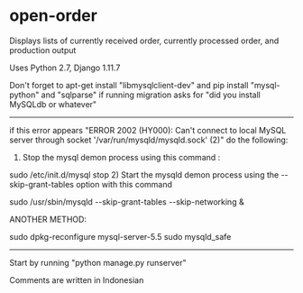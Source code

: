 # open-order
Displays lists of currently received order, currently processed order, and production output

Uses Python 2.7, Django 1.11.7

Don't forget to apt-get install "libmysqlclient-dev" and pip install "mysql-python" and "sqlparse" if running migration asks for "did you install MySQLdb or whatever"

----------------------------------------------------------------------------------------
if this error appears "ERROR 2002 (HY000): Can't connect to local MySQL server through socket '/var/run/mysqld/mysqld.sock' (2)"
do the following:
1) Stop the mysql demon process using this command :

sudo /etc/init.d/mysql stop
2) Start the mysqld demon process using the --skip-grant-tables option with this command

sudo /usr/sbin/mysqld --skip-grant-tables --skip-networking &

ANOTHER METHOD:

sudo dpkg-reconfigure mysql-server-5.5
sudo mysqld_safe

-----------------------------------------------------------------------------------------

Start by running "python manage.py runserver"

Comments are written in Indonesian
